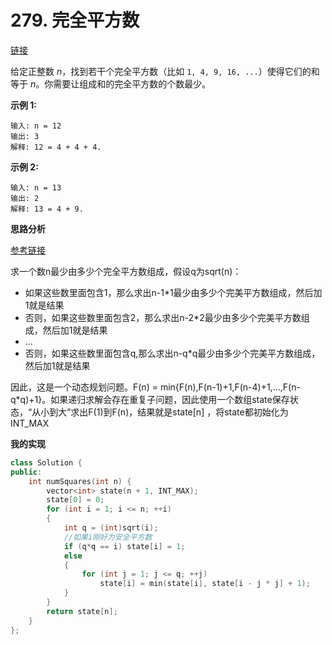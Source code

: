 # 279. 完全平方数

[链接](https://leetcode-cn.com/problems/perfect-squares/description/)

给定正整数 *n*，找到若干个完全平方数（比如 `1, 4, 9, 16, ...`）使得它们的和等于 *n*。你需要让组成和的完全平方数的个数最少。

**示例 1:**

```
输入: n = 12
输出: 3 
解释: 12 = 4 + 4 + 4.
```

**示例 2:**

```
输入: n = 13
输出: 2
解释: 13 = 4 + 9.
```

**思路分析**

[参考链接](https://github.com/arkingc/leetcode/tree/master/279.Perfect%20Squares)

求一个数n最少由多少个完全平方数组成，假设q为sqrt(n)：

- 如果这些数里面包含1，那么求出n-1*1最少由多少个完美平方数组成，然后加1就是结果
- 否则，如果这些数里面包含2，那么求出n-2*2最少由多少个完美平方数组成，然后加1就是结果
- ...
- 否则，如果这些数里面包含q,那么求出n-q*q最少由多少个完美平方数组成，然后加1就是结果

因此，这是一个动态规划问题。F(n) = min{F(n),F(n-1)+1,F(n-4)+1,...,F(n-q*q)+1}。如果递归求解会存在重复子问题，因此使用一个数组state保存状态，“从小到大”求出F(1)到F(n)，结果就是state[n] ，将state都初始化为INT_MAX

**我的实现**

```c++
class Solution {
public:
	int numSquares(int n) {
		vector<int> state(n + 1, INT_MAX);
		state[0] = 0;
		for (int i = 1; i <= n; ++i)
		{
			int q = (int)sqrt(i);
			//如果i刚好为安全平方数
			if (q*q == i) state[i] = 1;
			else
			{
				for (int j = 1; j <= q; ++j)
					state[i] = min(state[i], state[i - j * j] + 1);
			}
		}
		return state[n];
	}
};
```




